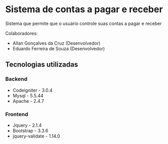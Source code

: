 # Sistema de contas a pagar e receber

Sistema que permite que o usuário controle suas contas a pagar e receber

Colaboradores:

* Allan Gonçalves da Cruz (Desenvolvedor)
* Eduardo Ferreira de Souza (Desenvolvedor)

## Tecnologias utilizadas

### Backend
* Codeigniter - 3.0.4
* Mysql - 5.5.44
* Apache - 2.4.7

### Frontend
* Jquery - 2.1.4
* Bootstrap - 3.3.6
* jquery-validate - 1.14.0